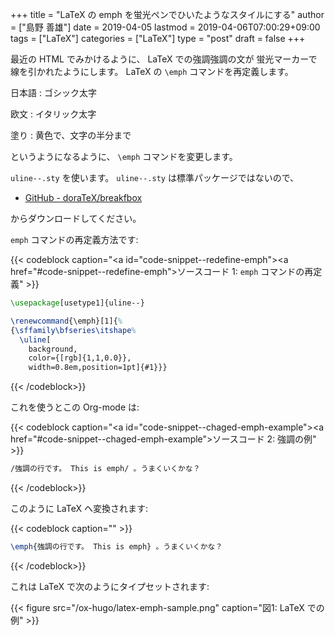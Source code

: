 +++
title = "LaTeX の emph を蛍光ペンでひいたようなスタイルにする"
author = ["島野 善雄"]
date = 2019-04-05
lastmod = 2019-04-06T07:00:29+09:00
tags = ["LaTeX"]
categories = ["LaTeX"]
type = "post"
draft = false
+++

最近の HTML でみかけるように、 LaTeX での強調強調の文が
蛍光マーカーで線を引かれたようにします。
LaTeX の `\emph` コマンドを再定義します。

日本語
: ゴシック太字

欧文
: イタリック太字

塗り
: 黄色で、文字の半分まで

というようになるように、 `\emph` コマンドを変更します。

`uline--.sty` を使います。
`uline--.sty` は標準パッケージではないので、

-   [GitHub - doraTeX/breakfbox](https://github.com/doraTeX/breakfbox)

からダウンロードしてください。

`emph` コマンドの再定義方法です:

{{< codeblock caption="<a id=\"code-snippet--redefine-emph\"></a><a href=\"#code-snippet--redefine-emph\">ソースコード 1</a>: <code>emph</code> コマンドの再定義" >}}
```latex
\usepackage[usetype1]{uline--}

\renewcommand{\emph}[1]{%
{\sffamily\bfseries\itshape%
  \uline[
    background,
    color={[rgb]{1,1,0.0}},
    width=0.8em,position=1pt]{#1}}}
```
{{< /codeblock>}}

これを使うとこの Org-mode は:

{{< codeblock caption="<a id=\"code-snippet--chaged-emph-example\"></a><a href=\"#code-snippet--chaged-emph-example\">ソースコード 2</a>: 強調の例" >}}
```org
/強調の行です。 This is emph/ 。うまくいくかな？
```
{{< /codeblock>}}

このように LaTeX へ変換されます:

{{< codeblock caption="" >}}
```latex
\emph{強調の行です。 This is emph} 。うまくいくかな？
```
{{< /codeblock>}}

これは LaTeX で次のようにタイプセットされます:

{{< figure src="/ox-hugo/latex-emph-sample.png" caption="&#22259;1:  LaTeX での例" >}}
